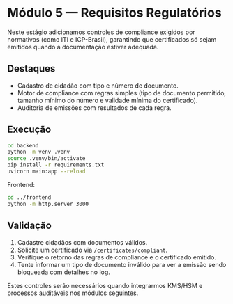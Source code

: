 # Módulo 5 &mdash; Requisitos Regulatórios

Neste estágio adicionamos controles de compliance exigidos por normativos (como ITI e ICP-Brasil), garantindo que certificados só sejam emitidos quando a documentação estiver adequada.

## Destaques

- Cadastro de cidadão com tipo e número de documento.
- Motor de compliance com regras simples (tipo de documento permitido, tamanho mínimo do número e validade mínima do certificado).
- Auditoria de emissões com resultados de cada regra.

## Execução

```bash
cd backend
python -m venv .venv
source .venv/bin/activate
pip install -r requirements.txt
uvicorn main:app --reload
```

Frontend:

```bash
cd ../frontend
python -m http.server 3000
```

## Validação

1. Cadastre cidadãos com documentos válidos.
2. Solicite um certificado via `/certificates/compliant`.
3. Verifique o retorno das regras de compliance e o certificado emitido.
4. Tente informar um tipo de documento inválido para ver a emissão sendo bloqueada com detalhes no log.

Estes controles serão necessários quando integrarmos KMS/HSM e processos auditáveis nos módulos seguintes.
